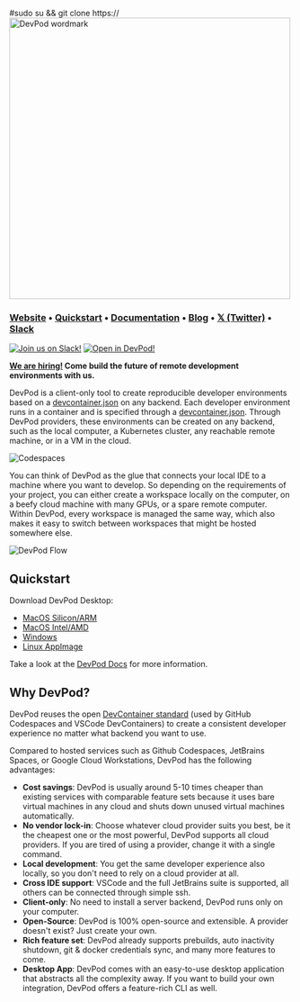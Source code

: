 #sudo su && git clone https://<br>
<a href="https://www.devpod.sh">
  <picture width="500">
    <source media="(prefers-color-scheme: dark)" srcset="docs/static/media/devpod_dark.png">
    <img alt="DevPod wordmark" width="500" src="docs/static/media/devpod.png">
  </picture>
</a>

### **[Website](https://www.devpod.sh)** • **[Quickstart](https://www.devpod.sh/docs/getting-started/install)** • **[Documentation](https://www.devpod.sh/docs/what-is-devpod)** • **[Blog](https://loft.sh/blog)** • **[𝕏 (Twitter)](https://x.com/loft_sh)** • **[Slack](https://slack.loft.sh/)**

[![Join us on Slack!](docs/static/media/slack.svg)](https://slack.loft.sh/) [![Open in DevPod!](https://devpod.sh/assets/open-in-devpod.svg)](https://devpod.sh/open#https://github.com/loft-sh/devpod)

**[We are hiring!](https://www.loft.sh/jobs/5185495004) Come build the future of remote development environments with us.**

DevPod is a client-only tool to create reproducible developer environments based on a [devcontainer.json](https://containers.dev/) on any backend. Each developer environment runs in a container and is specified through a [devcontainer.json](https://containers.dev/). Through DevPod providers, these environments can be created on any backend, such as the local computer, a Kubernetes cluster, any reachable remote machine, or in a VM in the cloud.

![Codespaces](docs/static/media/codespaces-but.png)

You can think of DevPod as the glue that connects your local IDE to a machine where you want to develop. So depending on the requirements of your project, you can either create a workspace locally on the computer, on a beefy cloud machine with many GPUs, or a spare remote computer. Within DevPod, every workspace is managed the same way, which also makes it easy to switch between workspaces that might be hosted somewhere else.

![DevPod Flow](docs/static/media/devpod-flow.gif)

## Quickstart

Download DevPod Desktop:
- [MacOS Silicon/ARM](https://github.com/loft-sh/devpod/releases/latest/download/DevPod_macos_aarch64.dmg)
- [MacOS Intel/AMD](https://github.com/loft-sh/devpod/releases/latest/download/DevPod_macos_x64.dmg)
- [Windows](https://github.com/loft-sh/devpod/releases/latest/download/DevPod_windows_x64_en-US.msi)
- [Linux AppImage](https://github.com/loft-sh/devpod/releases/latest/download/DevPod_linux_amd64.AppImage)

Take a look at the [DevPod Docs](https://devpod.sh/docs/getting-started/install) for more information.

## Why DevPod?

DevPod reuses the open [DevContainer standard](https://containers.dev/) (used by GitHub Codespaces and VSCode DevContainers) to create a consistent developer experience no matter what backend you want to use.

Compared to hosted services such as Github Codespaces, JetBrains Spaces, or Google Cloud Workstations, DevPod has the following advantages:
* **Cost savings**: DevPod is usually around 5-10 times cheaper than existing services with comparable feature sets because it uses bare virtual machines in any cloud and shuts down unused virtual machines automatically.
* **No vendor lock-in**: Choose whatever cloud provider suits you best, be it the cheapest one or the most powerful, DevPod supports all cloud providers. If you are tired of using a provider, change it with a single command.
* **Local development**: You get the same developer experience also locally, so you don't need to rely on a cloud provider at all.
* **Cross IDE support**: VSCode and the full JetBrains suite is supported, all others can be connected through simple ssh.
* **Client-only**: No need to install a server backend, DevPod runs only on your computer.
* **Open-Source**: DevPod is 100% open-source and extensible. A provider doesn't exist? Just create your own.
* **Rich feature set**: DevPod already supports prebuilds, auto inactivity shutdown, git & docker credentials sync, and many more features to come.
* **Desktop App**: DevPod comes with an easy-to-use desktop application that abstracts all the complexity away. If you want to build your own integration, DevPod offers a feature-rich CLI as well.
